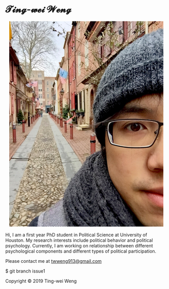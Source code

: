 # 𝓣𝓲𝓷𝓰-𝔀𝓮𝓲 𝓦𝓮𝓷𝓰




<p align="center">
  <img width="480" height="640" src="IMG_4774.jpg"/><div>



Hi, I am a first year PhD student in Political Science at University of Houston.
My research interests include political behavior and political psychology. Currently, I am working on relationship between different psychological components and different types of political participation.

Please contact me at [twweng913@gmail.com](twweng913@gmail.com)

$ git branch issue1

Copyright © 2019 Ting-wei Weng
